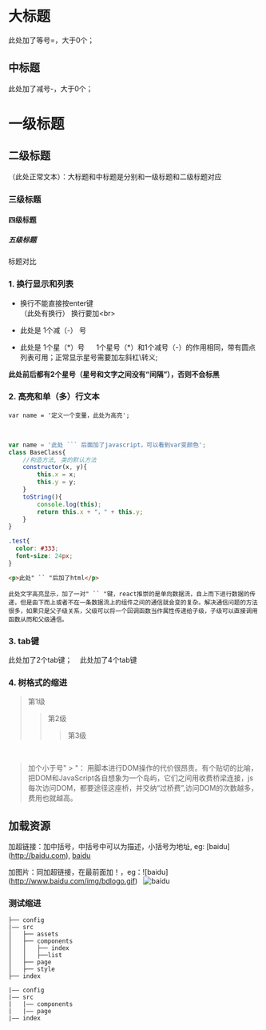 大标题
====
此处加了等号\=，大于0个；

中标题
---
此处加了减号\-，大于0个；

# 一级标题
## 二级标题 
（此处正常文本）：大标题和中标题是分别和一级标题和二级标题对应
### 三级标题
#### 四级标题
##### 五级标题
标题对比


### 1. 换行显示和列表
- 换行不能直接按enter键<br>（此处有换行）
换行要加\<br>

- 此处是 1个减（\-） 号
* 此处是 1个星（\*）号     
1个星号（\*）和1个减号（-）的作用相同，带有圆点列表可用；正常显示星号需要加左斜杠\\转义;

**此处前后都有2个星号（星号和文字之间没有“间隔”），否则不会标黑**


### 2. 高亮和单（多）行文本
```
var name = '定义一个变量，此处为高亮';
```
<br>

```javascript
var name = '此处 ``` 后面加了javascript，可以看到var变颜色';
class BaseClass{
    //构造方法, 类的默认方法
    constructor(x, y){
        this.x = x;
        this.y = y;
    }
    toString(){
        console.log(this);
        return this.x + "，" + this.y;   
    }
} 
```

```css
.test{
  color: #333;
  font-size: 24px;
}
```

```html
<p>此处" `` "后加了html</p>
```
`此处文字高亮显示，加了一对" `` "键，react推崇的是单向数据流，自上而下进行数据的传递，但是由下而上或者不在一条数据流上的组件之间的通信就会变的复杂。解决通信问题的方法很多，如果只是父子级关系，父级可以将一个回调函数当作属性传递给子级，子级可以直接调用函数从而和父级通信。 `


### 3. tab键
  此处加了2个tab键；
    此处加了4个tab键 
    
    
### 4. 树格式的缩进
> 第1级
>> 第2级
>>> 第3级
<br>

> 加个小于号" > "： 用脚本进行DOM操作的代价很昂贵。有个贴切的比喻，把DOM和JavaScript各自想象为一个岛屿，它们之间用收费桥梁连接，js每次访问DOM，都要途径这座桥，并交纳“过桥费”,访问DOM的次数越多，费用也就越高。

加载资源
---
加超链接：加中括号，中括号中可以为描述，小括号为地址, eg: \[baidu](http://baidu.com), 
[baidu](http://baidu.com)  

加图片：同加超链接，在最前面加！，eg：\!\[baidu](http://www.baidu.com/img/bdlogo.gif)  
![baidu](http://www.baidu.com/img/bdlogo.gif)   


### 测试缩进
```
├── config
|—— src
│   ├── assets
│   ├── components
│   │   ├── index
│   │   ├──list
│   ├── page
│   ├── style
├── index

```

```
|—— config
|—— src
|   |—— components
|   |—— page
|—— index
```


